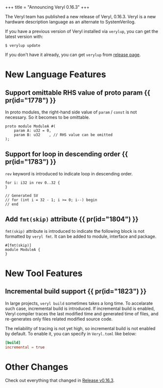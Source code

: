 +++
title = "Announcing Veryl 0.16.3"
+++

The Veryl team has published a new release of Veryl, 0.16.3.
Veryl is a new hardware description language as an alternate to SystemVerilog.

If you have a previous version of Veryl installed via `verylup`, you can get the latest version with:

```
$ verylup update
```

If you don't have it already, you can get `verylup` from [release page](https://github.com/veryl-lang/verylup/releases/latest).

# New Language Features

## Support omittable RHS value of proto param {{ pr(id="1778") }}

In proto modules, the right-hand side value of `param` / `const` is not necessary.
So it becomes to be omittable.

```veryl
proto module ModuleA #(
    param A: u32 = 0,
    param B: u32    , // RHS value can be omitted
);
```

## Support for loop in descending order {{ pr(id="1783") }}

`rev` keyword is introduced to indicate loop in descending order.

```veryl
for i: i32 in rev 0..32 {
}

// Generated SV
// for (int i = 32 - 1; i >= 0; i--) begin
// end
```

## Add `fmt(skip)` attribute {{ pr(id="1804") }}

`fmt(skip)` attribute is introduced to indicate the following block is not formatted by `veryl fmt`.
It can be added to module, interface and package.

```veryl
#[fmt(skip)]
module ModuleA {
}
```

# New Tool Features

## Incremental build support {{ pr(id="1823") }}

In large projects, `veryl build` sometimes takes a long time.
To accelarate such case, incremental build is introduced.
If incremental build is enabled, Veryl compiler traces the last modified time and generated time of files,
and re-generates only files related modified source code.

The reliability of tracing is not yet high, so incremental build is not enabled by default.
To enable it, you can specify in `Veryl.toml` like below:

```toml
[build]
incremental = true
```

# Other Changes

Check out everything that changed in [Release v0.16.3](https://github.com/veryl-lang/veryl/releases/tag/v0.16.3).
